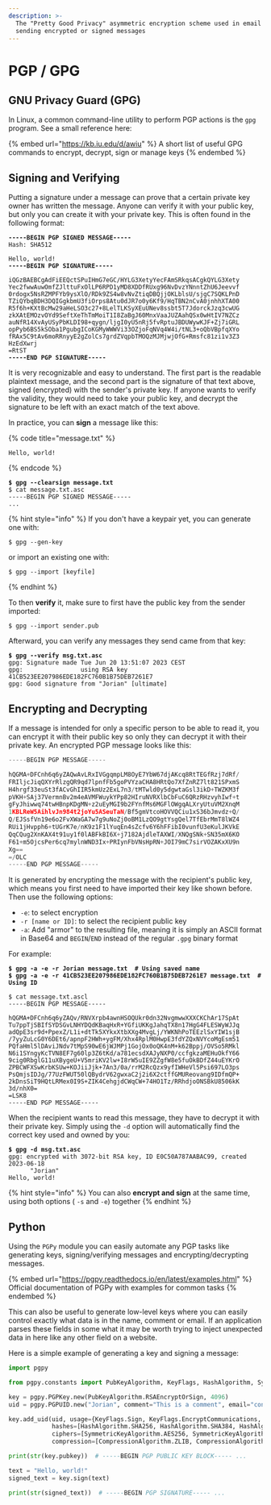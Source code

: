 ```yaml
---
description: >-
  The "Pretty Good Privacy" asymmetric encryption scheme used in email and
  sending encrypted or signed messages
---
```


# PGP / GPG

## GNU Privacy Guard (GPG)

In Linux, a common command-line utility to perform PGP actions is the `gpg` program. See a small reference here:

{% embed url="https://kb.iu.edu/d/awiu" %}
A short list of useful GPG commands to encrypt, decrypt, sign or manage keys
{% endembed %}

## Signing and Verifying

Putting a signature under a message can prove that a certain private key owner has written the message. Anyone can verify it with your public key, but only you can create it with your private key. This is often found in the following format:

<pre class="language-python"><code class="lang-python"><strong>-----BEGIN PGP SIGNED MESSAGE-----
</strong>Hash: SHA512

Hello, world!
<strong>-----BEGIN PGP SIGNATURE-----
</strong>
iQGzBAEBCgAdFiEEQctSPuIHmG7eGC/HYLG3XetyYecFAmSRkqsACgkQYLG3Xety
Yec2fwwAuwOmfZJlttuFxOlLP6RPD1yMD8XDDfRUxg96NvDvzYNnntZhU6Jeevvf
0rdogx5NsRZMPFYb9ysXlO/RDk9ZS4w8vNvZtiqDBQjjOKLblsU/sjgC7SQKLPnD
TZiQYbqBDH3DQIGgkbmU3fiOrps8Atu0dJR7o0y6Kf9/HqTBN2nCvA0jnhhXTA00
R5f6h+KXtBcMw29aHeLSO3c27+8LelTLKSyXEuUNev8ssbt5T7JdorckJzq3cwUG
zkXAtEMOzvOYd9SeftXeThTmMoiT1I8ZaBgJ60MnxVaaJUZAahQSx0wHtIV7NZCz
auNfR14XvAyUSyPbKLDI98+qygn/ljgI0yU5nRj5fvRptuJBDUWywKJF+Zj7iGRL
opPyb6BS5kSOba1PgubgICoKGMyWWWVi33OZjoFqNVq4W4i/tNL3+oQbVBpfqXYo
fRAx5C9tAv6moRRnyyE2gZolCs7grdZVqpbTMOQzMJMjwjOfG+Rmsfc81zi1v3Z3
HzEdXwrj
=RtST
<strong>-----END PGP SIGNATURE-----
</strong></code></pre>

It is very recognizable and easy to understand. The first part is the readable plaintext message, and the second part is the signature of that text above, signed (encrypted) with the sender's private key. If anyone wants to verify the validity, they would need to take your public key, and decrypt the signature to be left with an exact match of the text above.&#x20;

In practice, you can **sign** a message like this:

{% code title="message.txt" %}
```
Hello, world!
```
{% endcode %}

<pre class="language-shell-session"><code class="lang-shell-session"><strong>$ gpg --clearsign message.txt
</strong>$ cat message.txt.asc
-----BEGIN PGP SIGNED MESSAGE-----
...
</code></pre>

{% hint style="info" %}
If you don't have a keypair yet, you can generate one with:

```shell-session
$ gpg --gen-key
```

or import an existing one with:

```shell-session
$ gpg --import [keyfile]
```
{% endhint %}

To then **verify** it, make sure to first have the public key from the sender imported:

```shell-session
$ gpg --import sender.pub
```

Afterward, you can verify any messages they send came from that key:

<pre class="language-shell-session"><code class="lang-shell-session"><strong>$ gpg --verify msg.txt.asc
</strong>gpg: Signature made Tue Jun 20 13:51:07 2023 CEST
gpg:                using RSA key 41CB523EE207986EDE182FC760B1B75DEB7261E7
gpg: Good signature from "Jorian" [ultimate]
</code></pre>

## Encrypting and Decrypting

If a message is intended for only a specific person to be able to read it, you can encrypt it with their public key so only they can decrypt it with their private key. An encrypted PGP message looks like this:

```python
-----BEGIN PGP MESSAGE-----

hQGMA+DFCnh6q6yZAQwAvLRxIVGgqmpLM8OyE7YbW67djAKcq8RtTEGfRzj7dRf/
FRIljcJiqQXYrRlzgQR9qd7lpnfFb5goPVYzaCHA8HRtQo7XfZnRZ7lt821SPxmS
H4hrgf33euSt3fACvGhIIR5kmUz2ExL7n3/tMTwld0y5dgwtaGsl3ikD+TWZKM3f
pVKH+SAj37VermnBv2m4eAVMFWuykYPp82HIruNVRXlbCbFuC6QRzRHzvyhIwf+t
gFyJhiwwq74twHBnpKDgMN+z2uEyMGI9b2FYnfMs6MGFlOWgqALXryUtuVM2XnqM
1KBLReW5AihlvJn984t2joYu5ASeuTaN/Bf5gmVtcoHOVVQCiu1xS36bJmvdz+Q/
Q/EJSsfVn19e6o2FvXWaGA7w7g9uNoZj0oBM1LzQO9gtYsgQel7TfEbrMmT8lWZ4
RUi1jHvpph6+tUGrK7e/nK9z1F1lYuqEn4sZcfv6Y6hFFibI0vunfU3eKulJKVkE
QqCQug2XnKAX4t91uy1f0lABFkBI6X+j7182AjdleTAXWI/XNQgSNk+SN35mX6KO
F61+m5OjcsPer6cq7mylnWND3Ix+PRIynFbVNsHpRN+JOI79mC7sirVOZAKxXU9n
Xg==
=/OLC
-----END PGP MESSAGE-----
```

It is generated by encrypting the message with the recipient's public key, which means you first need to have imported their key like shown before. Then use the following options:

* `-e`: to select encryption
* `-r [name or ID]`: to select the recipient public key
* `-a`: Add "armor" to the resulting file, meaning it is simply an ASCII format in Base64 and `BEGIN`/`END` instead of the regular `.gpg` binary format

For example:

<pre class="language-shell-session"><code class="lang-shell-session"><strong>$ gpg -a -e -r Jorian message.txt  # Using saved name
</strong><strong>$ gpg -a -e -r 41CB523EE207986EDE182FC760B1B75DEB7261E7 message.txt  # Using ID
</strong>
$ cat message.txt.ascl
-----BEGIN PGP MESSAGE-----

hQGMA+DFCnh6q6yZAQv/RNVXrpb4awnHSOQUkr0dn32NvgmwwXXXCKChAr17SpAt
Tu7ppTjSBIfSYDSGvLNHYDQdKBaqHxR+YGfiUKKgJahqTX8n17HgG4FLESWyWJJq
adQpE3sr9d+PpexZ/L1i+dtTk5XYkxXtbXXg4MvgLj/YWKNhPoTEEzlSxYIW1sjB
/7yyZuLcG0Y6DEt6/apnpF2HWh+ygFM/Xhx4RplM0HwpE3fdYZQxNVYcoMgEsm51
PQfaHml5lDAviJNdv7tMpS90wE6jWJMPj1GojOx0oQK4nM+k62Bppj/OVSo5RMkl
N6i1SYngyKcTVN8EF7g60lp3Z6tKd/a781ecsdXAJyNXP0/ccfgkzaMEHuOkfY66
9cig0RbglG11uXBygeU+V5mriKV2lw+I8rW5uIE9ZZgfW8e5fuOkBDfZ44uEYKrO
ZPBCWFXSwKrbKSUw+KOJiiJjk+7An3/0a/rrM2RcQzx9yfIWHeVl5Psi697LO3ps
PsQmjsIDJg/77UzFWUT50lQBydrV62gwxaC2j2i6X2ctffGMUReovang9IDfmQP+
2kDnsSiT9HQtLRMex0I9S+ZIK4CehgjdCWqCW+74HO1Tz/RRhdjoONSBkU8506kK
3d/nhX0=
=LSK8
-----END PGP MESSAGE-----
</code></pre>

When the recipient wants to read this message, they have to decrypt it with their private key. Simply using the `-d` option will automatically find the correct key used and owned by you:

<pre class="language-shell-session"><code class="lang-shell-session"><strong>$ gpg -d msg.txt.asc
</strong>gpg: encrypted with 3072-bit RSA key, ID E0C50A787AABAC99, created 2023-06-18
      "Jorian"
Hello, world!
</code></pre>

{% hint style="info" %}
You can also **encrypt and sign** at the same time, using both options ( `-s` and `-e`) together
{% endhint %}

## Python

Using the `PGPy` module you can easily automate any PGP tasks like generating keys, signing/verifying messages and encrypting/decrypting messages.

{% embed url="https://pgpy.readthedocs.io/en/latest/examples.html" %}
Official documentation of PGPy with examples for common tasks
{% endembed %}

This can also be useful to generate low-level keys where you can easily control exactly what data is in the name, comment or email. If an application parses these fields in some what it may be worth trying to inject unexpected data in here like any other field on a website.&#x20;

Here is a simple example of generating a key and signing a message:

```python
import pgpy

from pgpy.constants import PubKeyAlgorithm, KeyFlags, HashAlgorithm, SymmetricKeyAlgorithm, CompressionAlgorithm

key = pgpy.PGPKey.new(PubKeyAlgorithm.RSAEncryptOrSign, 4096)
uid = pgpy.PGPUID.new("Jorian", comment="This is a comment", email="contact@jorianwoltjer.com")

key.add_uid(uid, usage={KeyFlags.Sign, KeyFlags.EncryptCommunications, KeyFlags.EncryptStorage},
            hashes=[HashAlgorithm.SHA256, HashAlgorithm.SHA384, HashAlgorithm.SHA512, HashAlgorithm.SHA224],
            ciphers=[SymmetricKeyAlgorithm.AES256, SymmetricKeyAlgorithm.AES192, SymmetricKeyAlgorithm.AES128],
            compression=[CompressionAlgorithm.ZLIB, CompressionAlgorithm.BZ2, CompressionAlgorithm.ZIP, CompressionAlgorithm.Uncompressed])

print(str(key.pubkey))  # -----BEGIN PGP PUBLIC KEY BLOCK----- ...

text = "Hello, world!"
signed_text = key.sign(text)

print(str(signed_text))  # -----BEGIN PGP SIGNATURE----- ...
```
